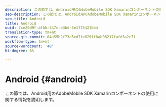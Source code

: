 ```yaml
---
description: この節では、Android用のAdobeMobile SDK Xamarinコンポーネントの使用に関する情報を説明します。
seo-description: この節では、Android用のAdobeMobile SDK Xamarinコンポーネントの使用に関する情報を説明します。
seo-title: Android
title: Android
uuid: 7ce20d9f-afbb-447c-a3bd-3e1f75421bb4
translation-type: tm+mt
source-git-commit: 04a55b2f73a5ed7fe629ff8ab06217fafd3a2c71
workflow-type: tm+mt
source-wordcount: '48'
ht-degree: 6%

---
```



# Android {#android}

この節では、Android用のAdobeMobile SDK Xamarinコンポーネントの使用に関する情報を説明します。

